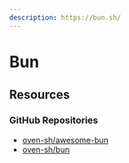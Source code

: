 ```yaml
---
description: https://bun.sh/
---
```


# Bun

## Resources

### GitHub Repositories

* [oven-sh/awesome-bun](https://github.com/oven-sh/awesome-bun)
* [oven-sh/bun](https://github.com/oven-sh/bun)
